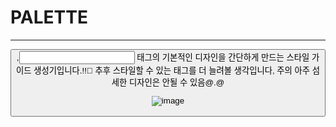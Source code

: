 # PALETTE
--------
<button>,<input> 태그의 기본적인 디자인을 간단하게 만드는 스타일 가이드 생성기입니다.!!🎨
추후 스타일할 수 있는 태그를 더 늘려볼 생각입니다, 주의 아주 섬세한 디자인은 안될 수 있음@.@ 

![image](https://user-images.githubusercontent.com/67012957/204072765-430f33a1-a55a-42c8-98c1-466a1f8679ed.png)
